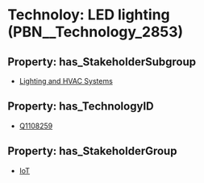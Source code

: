 # Technoloy: __LED lighting__ (PBN__Technology_2853)

## Property: has_StakeholderSubgroup

* [Lighting and HVAC Systems](PBN__TechSubgroup_78)

## Property: has_TechnologyID

* [Q1108259](Q1108259)

## Property: has_StakeholderGroup

* [IoT](PBN__TechGroup_16)


